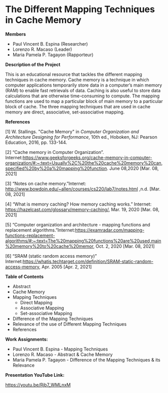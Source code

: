 # The Different Mapping Techniques in Cache Memory 
**Members**
- Paul Vincent B. Espina (Researcher)
- Lorenzo R. Macaso (Leader)
- Maria Pamela P. Tagayon (Rapporteur)

**Description of the Project**

This is an educational resource that tackles the different mapping techniques in cache memory. Cache memory is a technique in which computer applications temporarily store data in a
computer’s main memory (RAM) to enable fast retrievals of data. Caching is also useful to store
data calculations that are otherwise time-consuming to compute. The mapping functions are used
to map a particular block of main memory to a particular block of cache. The three mapping
techniques that are used in cache memory are direct, associative, set-associative mapping. 

**References**

[1] W. Stallings. "Cache Memory" in *Computer Organization and Architecture Designing for Performance*, 10th ed., Hoboken, NJ: Pearson Education, 2016, pp. 133-144.

[2] “Cache memory in Computer Organization”. Internet:https://www.geeksforgeeks.org/cache-memory-in-computer-organization/#:~:text=Usually%2C%20the%20cache%20memory%20can,specified%20by%20a%20mapping%20function. June 08,2020 [Mar. 08, 2021] 

[3] “Notes on cache  memory.”Internet: http://www.bowdoin.edu/~allen/courses/cs220/lab7/notes.html ,n.d. [Mar. 08, 2021]

[4] “What is memory caching? How memory caching works.” Internet: https://hazelcast.com/glossary/memory-caching/, Mar. 19, 2020 [Mar. 08, 2021] 

[5] “Computer organization and architecture - mapping functions and replacement algorithms.”Internet:https://examradar.com/mapping-functions-replacement-algorithms/#:~:text=The%20mapping%20functions%20are%20used,main%20memory%20to%20cache%20memor, Oct. 2, 2020 [Mar. 08, 2021]

[6] “SRAM (static random access memory)” Internet:https://whatis.techtarget.com/definition/SRAM-static-random-access-memory, Apr. 2005 [Apr. 2, 2021]

**Table of Contents**
- Abstract
- Cache Memory
- Mapping Techniques
  - Direct Mapping
  - Associative Mapping
  - Set-associative Mapping
- Difference of the Mapping Techniques
- Relevance of the use of Different Mapping Techniques
- References

**Work Assignments:**
- Paul Vincent B. Espina 	- Mapping Techniques
- Lorenzo R. Macaso 		- Abstract & Cache Memory
- Maria Pamela P. Tagayon 	- Difference of the Mapping Techniques & its Relevance

**Presentation YouTube Link:**

https://youtu.be/Rjb7_WMLnxM
